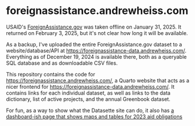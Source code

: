 # foreignassistance.andrewheiss.com

USAID's [ForeignAssistance.gov](https://foreignassistance.gov/) was taken offline on January 31, 2025. It returned on February 3, 2025, but it's not clear how long it will be available.

As a backup, I've uploaded the entire ForeignAssistance.gov dataset to a website/database/API at <https://foreignassistance-data.andrewheiss.com/>. Everything as of December 19, 2024 is available there, both as a queryable SQL database and as downloadable CSV files.

This repository contains the code for <https://foreignassistance.andrewheiss.com/>, a Quarto website that acts as a nicer frontend for <https://foreignassistance-data.andrewheiss.com/>. It contains links for each individual dataset, as well as links to the data dictionary, list of active projects, and the annual Greenbook dataset. 

For fun, as a way to show what the Datasette site can do, it also has [a dashboard-ish page that shows maps and tables for 2023 aid obligations](https://foreignassistance.andrewheiss.com/live-example-dashboard.html)

